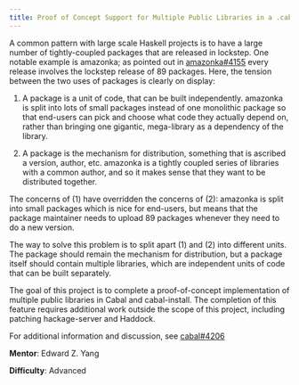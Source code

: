 ```yaml
---
title: Proof of Concept Support for Multiple Public Libraries in a .cabal package
---
```


A common pattern with large scale Haskell projects is to have a large number of
tightly-coupled packages that are released in lockstep.
One notable example is amazonka; as pointed out in
[amazonka#4155](https://github.com/haskell/cabal/issues/4155#issuecomment-270126748)
every release involves the lockstep release of 89 packages. Here, the tension
between the two uses of packages is clearly on display:

1. A package is a unit of code, that can be built independently. amazonka is
split into lots of small packages instead of one monolithic package so that
end-users can pick and choose what code they actually depend on, rather than
bringing one gigantic, mega-library as a dependency of the library.

2. A package is the mechanism for distribution, something that is ascribed a
version, author, etc. amazonka is a tightly coupled series of libraries with a
common author, and so it makes sense that they want to be distributed together.

The concerns of (1) have overridden the concerns of (2): amazonka is split into
small packages which is nice for end-users, but means that the package
maintainer needs to upload 89 packages whenever they need to do a new version.

The way to solve this problem is to split apart (1) and (2) into different units.
The package should remain the mechanism for distribution, but a package itself
should contain multiple libraries, which are independent units of code that can
be built separately.

The goal of this project is to complete a proof-of-concept implementation of
multiple public libraries in Cabal and cabal-install.
The completion of this feature requires additional work outside the scope of
this project, including patching hackage-server and Haddock.

For additional information and discussion, see
[cabal#4206](https://github.com/haskell/cabal/issues/4206)

**Mentor**: Edward Z. Yang

**Difficulty**: Advanced
